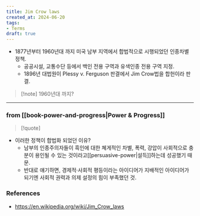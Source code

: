 ```yaml
---
title: Jim Crow laws
created_at: 2024-06-20
tags:
- Terms
draft: true
---
```



- 1877년부터 1960년대 까지 미국 남부 지역에서 합법적으로 시행되었던 인종차별 정책.
    - 공공시설, 교통수단 등에서 백인 전용 구역과 유색인종 전용 구역 지정.
    - 1896년 대법원이 Plessy v. Ferguson 판결에서 Jim Crow법을 합헌이라 판결.

> [!note] 1960년대 까지?


---
### from [[book-power-and-progress|Power & Progress]]
> [!quote]
- 이러한 정책이 합법화 되었던 이유?
    - 남부의 인종주의자들이 흑인에 대한 쳬게적인 차별, 폭력, 강압이 사회적으로 충분이 용인될 수 있는 것이라고[[persuasive-power|설득]]하는데 성공했기 때문.
    - 반대로 얘기하면, 경제적·사회적 평등이라는 아이디어가 지배적인 아이디어가 되기엔 사회적 권력과 의제 설정의 힘이 부족했던 것.


### References
- https://en.wikipedia.org/wiki/Jim_Crow_laws

